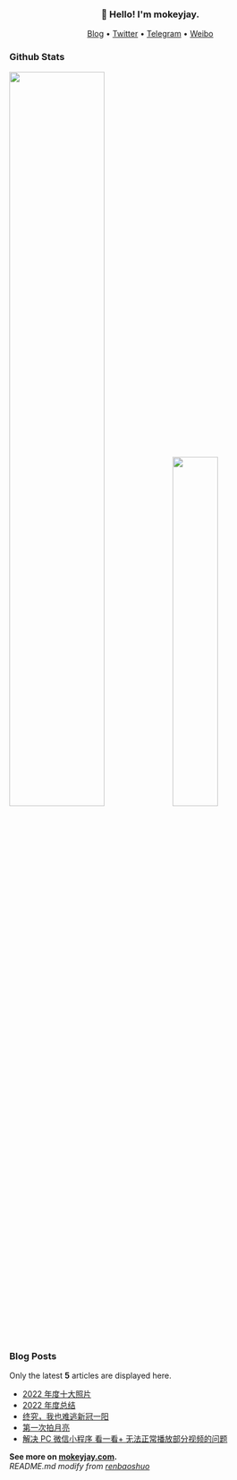 <h3 align="center">👋 Hello! I'm mokeyjay.</h3>

<p align="center">
  <a target="_blank" href="https://www.mokeyjay.com/">Blog</a> •
  <a target="_blank" href="https://twitter.com/ttmokeyjay">Twitter</a> •
  <a target="_blank" href="https://t.me/about_mokeyjay">Telegram</a> •
  <a target="_blank" href="https://weibo.com/mokeyjay">Weibo</a>
</p>

### Github Stats

<a href="https://github.com/mokeyjay"><img src="https://github-readme-stats.vercel.app/api?username=mokeyjay&show_icons=true&layout=compact&count_private=true&hide_title=true&theme=default" style="width: 58%; max-width: 58%; min-width: 58%;"><img src="https://github-readme-stats.vercel.app/api/top-langs/?username=mokeyjay&layout=compact&count_private=true&theme=default" style="width: 40%; max-width: 40%; min-width: 40%;"></a>

### Blog Posts

Only the latest **5** articles are displayed here.

* [2022 年度十大照片](https://www.mokeyjay.com/archives/3217)
* [2022 年度总结](https://www.mokeyjay.com/archives/3206)
* [终究，我也难逃新冠一阳](https://www.mokeyjay.com/archives/3197)
* [第一次拍月亮](https://www.mokeyjay.com/archives/3186)
* [解决 PC 微信小程序 看一看+ 无法正常播放部分视频的问题](https://www.mokeyjay.com/archives/3177)

**See more on [mokeyjay.com](https://www.mokeyjay.com).**  
*README.md modify from [renbaoshuo](https://github.com/renbaoshuo/renbaoshuo/blob/master/README.md)*
